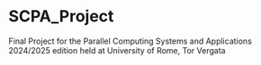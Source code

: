 # SCPA_Project
Final Project for the Parallel Computing Systems and Applications 2024/2025 edition held at University of Rome, Tor Vergata
